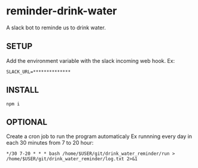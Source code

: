 # reminder-drink-water
A slack bot to reminde us to drink water.

## SETUP
Add the environment variable with the slack incoming web hook.
Ex:
```
SLACK_URL=**************
```
## INSTALL
```
npm i
```

## OPTIONAL
Create a cron job to run the program automaticaly
Ex runnning every day in each 30 minutes from 7 to 20 hour:
```
*/30 7-20 * * * bash /home/$USER/git/drink_water_reminder/run > /home/$USER/git/drink_water_reminder/log.txt 2>&1
```